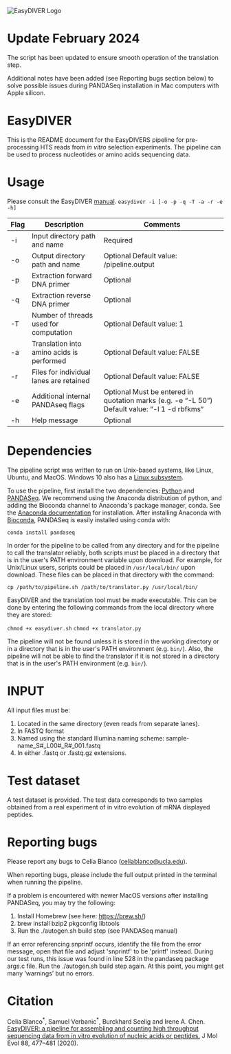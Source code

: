 ![EasyDIVER Logo](logo.png)

# Update February 2024
The script has been updated to ensure smooth operation of the translation step. 

Additional notes have been added (see Reporting bugs section below) to solve possible issues during PANDASeq installation in Mac computers with Apple silicon.

# EasyDIVER
This is the README document for the EasyDIVERS pipeline for pre-processing HTS reads from _in vitro_ selection experiments. The pipeline can be used to process nucleotides or amino acids sequencing data.

# Usage

Please consult the EasyDIVER [manual](https://github.com/ichen-lab-ucsb/EasyDIVER/blob/master/MANUAL.pdf). 
`easydiver -i [-o -p -q -T -a -r -e -h]`


| Flag | Description                                 | Comments                                                                                                |
|------|---------------------------------------------|---------------------------------------------------------------------------------------------------------|
| -i   | Input   directory path and name             | Required                                                                                                |
| -o   | Output   directory path and name            | Optional       Default   value: /pipeline.output                                                        |
| -p   | Extraction   forward DNA primer             | Optional                                                                                                |
| -q   | Extraction   reverse DNA primer             | Optional                                                                                                |
| -T   | Number   of threads used for computation    | Optional    Default   value: 1                                                                          |
| -a   | Translation   into amino acids is performed | Optional    Default   value: FALSE                                                                      |
| -r   | Files   for individual lanes are retained   | Optional    Default   value: FALSE                                                                      |
| -e   | Additional   internal PANDAseq flags        | Optional    Must   be entered in quotation marks (e.g. -e “-L 50”)    Default   value: “-l 1 -d rbfkms“ |
| -h   | Help   message                              | Optional                                                                                                |


# Dependencies
The pipeline script was written to run on Unix-based systems, like Linux, Ubuntu, and MacOS. Windows 10 also has a [Linux subsystem](https://docs.microsoft.com/en-us/windows/wsl/faq).

To use the pipeline, first install the two dependencies: [Python](https://www.python.org/downloads/) and [PANDASeq](https://github.com/neufeld/pandaseq/wiki/Installation). We recommend using the Anaconda distribution of python, and adding the Bioconda channel to Anaconda's package manager, conda. See the [Anaconda documentation](https://docs.anaconda.com/anaconda/install/) for installation. After installing Anaconda with [Bioconda](https://bioconda.github.io/), PANDASeq is easily installed using conda with:

`conda install pandaseq`

In order for the pipeline to be called from any directory and for the pipeline to call the translator reliably, both scripts must be placed in a directory that is in the user's PATH environment variable upon download. For example, for Unix/Linux users, scripts could be placed in `/usr/local/bin/` upon download. These files can be placed in that directory with the command:

`cp /path/to/pipeline.sh /path/to/translator.py /usr/local/bin/` 

EasyDIVER and the translation tool must be made executable. This can be done by entering the following commands from the local directory where they are stored:

`chmod +x easydiver.sh`
`chmod +x translator.py`

The pipeline will not be found unless it is stored in the working directory or in a directory that is in the user's PATH environment (e.g. `bin/`). Also, the pipeline will not be able to find the translator if it is not stored in a directory that is in the user's PATH environment (e.g. `bin/`). 

# INPUT

All input files must be:
    
1. Located in the same directory (even reads from separate lanes).
2. In FASTQ format
3. Named using the standard Illumina naming scheme: sample-name_S#_L00#_R#_001.fastq
4. In either .fastq or .fastq.gz extensions.

# Test dataset

A test dataset is provided. The test data corresponds to two samples obtained from a real experiment of in vitro evolution of mRNA displayed peptides. 
     
# Reporting bugs

Please report any bugs to Celia Blanco (celiablanco@ucla.edu). 

When reporting bugs, please include the full output printed in the terminal when running the pipeline. 

If a problem is encountered with newer MacOS versions after installing PANDASeq, you may try the following:

1. Install Homebrew (see here: https://brew.sh/)
2. brew install bzip2 pkgconfig libtools
3. Run the ./autogen.sh build step (see PANDASeq manual)

If an error referencing snprintf occurs, identify the file from the error message, open that file and adjust 'snprintf' to be 'printf' instead. During our test runs, this issue was found in line 528 in the pandaseq package args.c file. 
Run the ./autogen.sh build step again. At this point, you might get many ‘warnings’ but no errors. 

# Citation

Celia Blanco<sup>\*</sup>, Samuel Verbanic<sup>\*</sup>, Burckhard Seelig and Irene A. Chen. [EasyDIVER: a pipeline for assembling and counting high throughput sequencing data from in vitro evolution of nucleic acids or peptides.](https://link.springer.com/article/10.1007/s00239-020-09954-0) J Mol Evol 88, 477–481 (2020).

